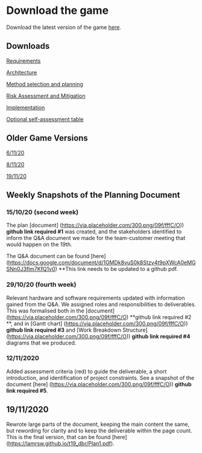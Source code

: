 # Download the game

Download the latest version of the game [here](https://github.com/Lamrsw/t19_dbr/tree/main).

## Downloads
[Requirements](https://lamrsw.github.io/t19_dbr/Req1.pdf)

[Architecture](https://lamrsw.github.io/t19_dbr/Arch1.pdf)

[Method selection and planning](https://lamrsw.github.io/t19_dbr/Plan1.pdf)

[Risk Assessment and Mitigation](https://lamrsw.github.io/t19_dbr/Risk1.pdf) 

[Implementation](https://lamrsw.github.io/t19_dbr/Impl1.pdf)

[Optional self-assessment table](https://lamrsw.github.io/t19_dbr/SelfAss1.pdf)

## Older Game Versions

[6/11/20](https://lamrsw.github.io/t19_dbr/Old%20versions/t19_dbr%206-11.zip)

[8/11/20](https://lamrsw.github.io/t19_dbr/Old%20versions/t19_dbr%208-11.zip)

[19/11/20](https://lamrsw.github.io/t19_dbr/Old%20versions/t19_dbr%2019-11.zip)

## Weekly Snapshots of the Planning Document

### 15/10/20 (second week) 
The plan [document] (https://via.placeholder.com/300.png/09f/fffC/O)) **github link required #1** was created, and the stakeholders identified to inform the Q&A document we made for the team-customer meeting that would happen on the 19th.

The Q&A document can be found [here] (https://docs.google.com/document/d/1GMDk8vuS0k8Stzv4t9pXWcA0eMGSNn0J3flm7KfQ1v0) **This link needs to be updated to a github pdf.

### 29/10/20 (fourth week)
Relevant hardware and software requirements updated with information gained from the Q&A.
We assigned roles and responsibilities to deliverables. This was formalised both in the [document] (https://via.placeholder.com/300.png/09f/fffC/O) **github link required #2 **, and in [Gantt chart] (https://via.placeholder.com/300.png/09f/fffC/O)) **github link required #3** and [Work Breakdown Structure] (https://via.placeholder.com/300.png/09f/fffC/O)) **github link required #4** diagrams that we produced.

### 12/11/2020
Added assessment criteria (red) to guide the deliverable, a short introduction, and identification of project constraints. See a snapshot of the document [here] (https://via.placeholder.com/300.png/09f/fffC/O)) **github link required #5**.

## 19/11/2020
Rewrote large parts of the document, keeping the main content the same, but rewording for clarity and to keep the deliverable within the page count. This is the final version, that can be found [here] (https://lamrsw.github.io/t19_dbr/Plan1.pdf).


